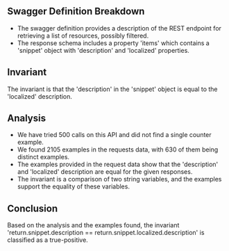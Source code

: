 ## Swagger Definition Breakdown
- The swagger definition provides a description of the REST endpoint for retrieving a list of resources, possibly filtered.
- The response schema includes a property 'items' which contains a 'snippet' object with 'description' and 'localized' properties.

## Invariant
The invariant is that the 'description' in the 'snippet' object is equal to the 'localized' description.

## Analysis
- We have tried 500 calls on this API and did not find a single counter example.
- We found 2105 examples in the requests data, with 630 of them being distinct examples.
- The examples provided in the request data show that the 'description' and 'localized' description are equal for the given responses.
- The invariant is a comparison of two string variables, and the examples support the equality of these variables.

## Conclusion
Based on the analysis and the examples found, the invariant 'return.snippet.description == return.snippet.localized.description' is classified as a true-positive.

